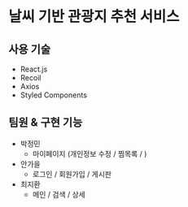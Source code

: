 # 날씨 기반 관광지 추천 서비스

## 사용 기술
- React.js
- Recoil
- Axios
- Styled Components

## 팀원 & 구현 기능
- 박정민
  - 마이페이지 (개인정보 수정 / 찜목록 / )
- 안가을
  - 로그인 / 회원가입 / 게시판
- 최지환
  - 메인 / 검색 / 상세
